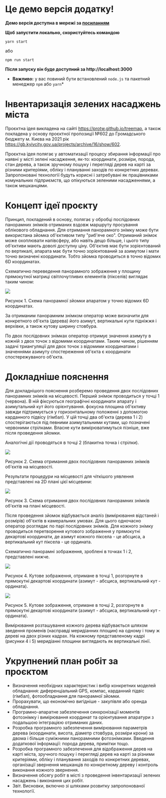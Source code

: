 # Це демо версія додатку!

**Демо версія доступна в мережі за [посиланням](https://treemaps-demo.herokuapp.com/)**

**Щоб запустити локально, скористуйтесь командою**
```
yarn start
```
або

```
npm run start
```
**Після запуску він буде доступний за http://localhost:3000**

  * **Важливо:** у вас повиний бути встановлений `node.js` та пакетний менеджер `npm` або `yarn`*

# Інвентаризація зелених насаджень міста

Проєктна ідея викладена на сайті https://protw.github.io/treemap, а також покладена у основу проєктної пропозиції №602 до Громадського бюджету м. Києва на 2021 рік https://gb.kyivcity.gov.ua/projects/archive/16/show/602.

Проєктна ідея полягає у автоматизації процесу збирання інформації про наявні у місті зелені насадження, як-то: координати, розміри, порода, стан дерева, а також зручному пошуку і перегляді дерев на карті за різними критеріями, обліку і плануванні заходів по конкретних деревах. Запропоновані технології будуть корисні і затребувані як працівниками комунальних підприємств, що опікуються зеленими насадженнями, а також мешканцями. 

# Концепт ідеї проєкту

Принцип, покладений в основу, полягає у обробці послідовних панорамних знімків отриманих вздовж маршруту просування облікового обладнання. Для отримання панорамного знімку може бути використана зйомка об'єктивом типу "риб'яче око". Отриманий знімок може охоплювати напівсферу, або навіть дещо більше, і цього типу об'єктиви мають доволі доступну ціну. Об'єктив має бути зорієнтований по вертикалі, апарата має бути точно зорієнтований за азимутом і мати точно визначені координати. Тобто зйомка проводиться в точно відомих 6D координатах. 

Схематично переведення панорамного зображення у площину прямокутної матриці світлочутливих елементів (пікселів) виглядає таким чином:

![](https://protw.github.io/treemap/images/img%252F01-fisheye.png)

Рисунок 1. Схема панорамної зйомки апаратом у точно відомих 6D координатах.

За отриманим панорамним знімком оператор може визначити для конкретного об'єкта (дерева) його азимут, вертикальні кути підніжжя і верхівки, а також кутову ширину стовбура.

По двох послідовних знімках оператор отримує значення азимуту в кожній з двох точок з відомими координатами. Таким чином, рішенням задачі триангуляції для двох точок з відомими координатами і значеннями азимуту спостереження об'єкта є координати спостережуваного об'єкта.

# Докладніше пояснення

Для докладнішого пояснення розберемо проведення двох послідовних панорамних знімків на місцевості. Перший знімок проводиться у точці 1 (червона). В ній фіксуються географічні координати апарату і азимутальний кут його орієнтування. фокусна площина об'єктиву завжди підтримується у горизонтальному положенні з допомогою карданного підвісу (гімбал). У цій точці два об'єкта (дерева 1 і 2) спостерігаються під певними азимутальними кутами, що позначені червоними стрілками. Власне кути вимірюватимуться пізніше, вже після проведення зйомки.

Аналогічні дії проводяться в точці 2 (блакитна точка і стрілки).

![](https://protw.github.io/treemap/images/img%252F02-scheme-3D.svg)

Рисунок 2. Схема отримання двох послідовних панорамних знімків об'єктів на місцевості.

Результати процедури на місцевості для чіткішого уявлення представлені на 2D плані цієї місцевини:

![](https://protw.github.io/treemap/images/img%252F03-scheme-2D.svg)

Рисунок 3. Схема отримання двох послідовних панорамних знімків об'єктів на плані місцевості.

Після проведення зйомок відбувається аналіз (вимірювання відстаней і розмірів) об'єктів в камеральних умовах. Для цього одночасно оператор розглядає по парі послідовних знімків. Для кожного знімку проводиться перетворення кутового зображення у прямокутні декартові координати, де азимут кожного піксела - це абсциса, а вертикальний кут піксела - це ордината.

Схематично панорамні зображення, зроблені в точках 1 і 2, представлені нижче.

![](https://protw.github.io/treemap/images/img%252F04-screenshot-1.svg)

Рисунок 4. Кутове зображення, отримане в точці 1, розгорнуте в прямокутні декартові координати (азимут - абсциса, вертикальний кут - ордината).

![](https://protw.github.io/treemap/images/img%252F05-screenshot-2.svg)

Рисунок 5. Кутове зображення, отримане в точці 2, розгорнуте в прямокутні декартові координати (азимут - абсциса, вертикальний кут - ордината).

Вимірювання розташування кожного дерева відбувається шляхом зведення променів (насправді меридіанних площин) на одному і тому ж дереві на двох різних кадрах. На кожному представленому кадрі (рисунки 4 і 5) меридіанні площини виглядають як вертикальні лінії.

# Укрупнений план робіт за проєктом

- Визначення необхідних характеристик і вибір конкретних моделей обладнання: диференціальний GPS, компас, карданний підвіс (гімбал), фотообладнання для панорамної зйомки. 
- Прорахувати, що економічно вигідніше - закупівля або оренда обладнання.
- Програмно-апаратне забезпечення синхронізації моментів фотознімку і вимірювання координат та орієнтування апаратури з подальшою інтеграцією отриманих даних.
- Розробка програмного забезпечення вимірювання параметрів дерева (координати, висота, діаметр стовбура, розміри крони) за двома і більше суміжними панорамними фотознімками. Введення додаткової інформації: порода дерева, примітки тощо.
- Розробка програмного забезпечення для відображення дерев на карті міста, зручного пошуку і перегляді дерев на карті за різними критеріями, обліку і планування заходів по конкретних деревах, організації звернення мешканців по конкретному дереву і контроль виконання кожного звернення.
- Визначення обсягу робіт в місті з проведення інвентаризації зелених насаджень і виконання цих робіт.
- Звіт. Висновки, включно зі шляхами розвитку запропонованої технології.

